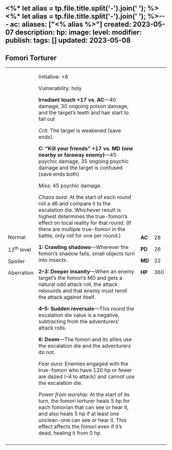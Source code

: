 <%* let alias = tp.file.title.split('-').join(' '); %><%* let alias = tp.file.title.split('-').join(' '); %>---
ac: 
aliases: ["<% alias %>"]
created: 2023-05-07
description: 
hp: 
image: 
level: 
modifier: 
publish: 
tags: []
updated: 2023-05-08
---

## Fomori Torturer

<table>
<colgroup>
<col style="width: 16%" />
<col style="width: 71%" />
<col style="width: 5%" />
<col style="width: 6%" />
</colgroup>
<tbody>
<tr class="odd">
<td><p>Normal</p>
<p>12<sup>th</sup> level</p>
<p>Spoiler</p>
<p>Aberration</p></td>
<td><p>Initiative: +8</p>
<p>Vulnerability: holy</p>
<p><strong>Irradiant touch +17 vs. AC</strong>—40 damage, 30 ongoing
poison damage, and the target’s teeth and hair start to fall out</p>
<p><em>Crit:</em> The target is weakened (save ends).</p>
<p><strong>C: “Kill your friends” +17 vs. MD (one nearby or faraway
enemy)</strong>—45 psychic damage, 35 ongoing psychic damage and the
target is confused (save ends both)</p>
<p><em>Miss:</em> 45 psychic damage.</p>
<p><em>Chaos aura:</em> At the start of each round roll a d6 and compare
it to the escalation die. Whichever result is highest determines the
true-fomori’s effect on local reality for that round. (If there are
multiple true-fomori in the battle, only roll for one per round.)</p>
<p><strong>1: Crawling shadows</strong>—Wherever the fomori’s shadow
falls, small objects turn into insects.</p>
<p><strong>2–3: Deeper insanity</strong>—When an enemy target’s the
fomori’s MD and gets a natural odd attack roll, the attack rebounds and
that enemy must reroll the attack against itself.</p>
<p><strong>4–5: Sudden reversals</strong>—This round the escalation die
value is a negative, subtracting from the adventurers’ attack rolls.</p>
<p><strong>6: Doom</strong>—The fomori and its allies use the escalation
die and the adventurers do not.</p>
<p><em>Fear aura:</em> Enemies engaged with the true-fomori who have 120
hp or fewer are dazed (–4 to attack) and cannot use the escalation
die.</p>
<p><em>Power from worship:</em> At the start of its turn, the fomori
torturer heals 5 hp for each fomorian that can see or hear it, and also
heals 5 hp if at least one unclean-one can see or hear it. This effect
affects the fomori even if it’s dead, healing it from 0 hp.</p></td>
<td><p><strong>AC</strong></p>
<p><strong>PD</strong></p>
<p><strong>MD</strong></p>
<p><strong>HP</strong></p></td>
<td><p>28</p>
<p>26</p>
<p>22</p>
<p>360</p></td>
</tr>
<tr class="even">
<td></td>
<td></td>
<td></td>
<td></td>
</tr>
</tbody>
</table>
